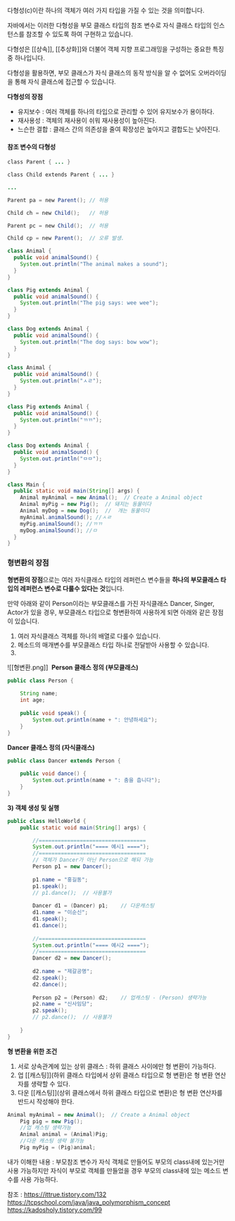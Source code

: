 다형성(c)이란 하나의 객체가 여러 가지 타입을 가질 수 있는 것을 의미합니다.

자바에서는 이러한 다형성을 부모 클래스 타입의 참조 변수로 자식 클래스 타입의 인스턴스를 참조할 수 있도록 하여 구현하고 있습니다.

다형성은 [[상속]], [[추상화]]와 더불어 객체 지향 프로그래밍을 구성하는 중요한 특징 중 하나입니다.

다형성을 활용하면, 부모 클래스가 자식 클래스의 동작 방식을 알 수 없어도 오버라이딩을 통해 자식 클래스에 접근할 수 있습니다.




**다형성의 장점**
- 유지보수 : 여러 객체를 하나의 타입으로 관리할 수 있어 유지보수가 용이하다.
- 재사용성 : 객체의 재사용이 쉬워 재사용성이 높아진다.
- 느슨한 결합 : 클래스 간의 의존성을 줄여 확장성은 높아지고 결합도는 낮아진다.


#### 참조 변수의 다형성
```java
class Parent { ... }

class Child extends Parent { ... }

...

Parent pa = new Parent(); // 허용

Child ch = new Child();   // 허용

Parent pc = new Child();  // 허용

Child cp = new Parent();  // 오류 발생.
```


```java
class Animal {
  public void animalSound() {
    System.out.println("The animal makes a sound");
  }
}

class Pig extends Animal {
  public void animalSound() {
    System.out.println("The pig says: wee wee");
  }
}

class Dog extends Animal {
  public void animalSound() {
    System.out.println("The dog says: bow wow");
  }
}
```



```java
class Animal {
  public void animalSound() {
    System.out.println("ㅅㄹ");
  }
}

class Pig extends Animal {
  public void animalSound() {
    System.out.println("ㄲㄲ");
  }
}

class Dog extends Animal {
  public void animalSound() {
    System.out.println("ㅁㅁ");
  }
}

class Main {
  public static void main(String[] args) {
    Animal myAnimal = new Animal();  // Create a Animal object
    Animal myPig = new Pig();  // 돼지는 동물이다
    Animal myDog = new Dog();  //  개는 동물이다
    myAnimal.animalSound(); //ㅅㄹ
    myPig.animalSound(); //ㄲㄲ
    myDog.animalSound(); //ㅁ
  }
}


```


### 형변환의 장점
**형변환의 장점**으로는 여러 자식클래스 타입의 레퍼런스 변수들을 **하나의 부모클래스 타입의 레퍼런스 변수로 다룰수 있다는 것**입니다. 

만약 아래와 같이 Person이라는 부모클래스를 가진 자식클래스 Dancer, Singer, Actor가 있을 경우, 부모클래스 타입으로 형변환하여 사용하게 되면 아래와 같은 장점이 있습니다.

1. 여러 자식클래스 객체를 하나의 배열로 다룰수 있습니다. 
2. 메소드의 매개변수를 부모클래스 타입 하나로 전달받아 사용할 수 있습니다. 
3. 
![[형변환.png]]
 **Person 클래스 정의 (부모클래스)**
```java
public class Person {
	
	String name;
	int age;
		
	public void speak() {
		System.out.println(name + ": 안녕하세요");
	}
}
```

**Dancer 클래스 정의 (자식클래스)**
```java
public class Dancer extends Person {
		
	public void dance() {
		System.out.println(name + ": 춤을 춥니다");
	}
}
```

**3) 객체 생성 및 실행**
```java
public class HelloWorld {
	public static void main(String[] args) {

		//==================================
		System.out.println("==== 예시1 ====");
		//==================================
		// 객체가 Dancer가 아닌 Person으로 해되 가능
		Person p1 = new Dancer();
		
		p1.name = "홍길동";
		p1.speak();
		// p1.dance();  // 사용불가 
		
		Dancer d1 = (Dancer) p1;	// 다운캐스팅
		d1.name = "이순신";
		d1.speak();
		d1.dance();
		
		//==================================
		System.out.println("==== 예시2 ====");
		//==================================
		Dancer d2 = new Dancer();
		
		d2.name = "제갈공명";
		d2.speak();
		d2.dance();
		
		Person p2 = (Person) d2;	// 업캐스팅 - (Person) 생략가능
		p2.name = "신사임당";
		p2.speak();
		// p2.dance();  // 사용불가
		
	}
}
```






**형 변환을 위한 조건**
1. 서로 상속관계에 있는 상위 클래스 : 하위 클래스 사이에만 형 변환이 가능하다.
2. 업 [[캐스팅]](하위 클래스 타입에서 상위 클래스 타입으로 형 변환)은 형 변환 연산자를 생략할 수 있다.
3. 다운 [[캐스팅]](상위 클래스에서 하위 클래스 타입으로 변환)은 형 변환 연산자를 반드시 작성해야 한다.


```java
Animal myAnimal = new Animal();  // Create a Animal object
    Pig pig = new Pig();
    //업 캐스팅 생략가능
    Animal animal = (Animal)Pig;
    //다운 캐스팅 생략 불가능
    Pig myPig = (Pig)animal;
```


내가 이해한 내용 : 부모참조 변수가 자식 객체로 만들어도 부모의 class내에 있는거만 사용 가능하지만
자식이 부모로 객체를 만들었을 경우 부모의 class내에 있는 메소드 변수를 사용 가능하다.



참조 : https://ittrue.tistory.com/132
https://tcpschool.com/java/java_polymorphism_concept
https://kadosholy.tistory.com/99

